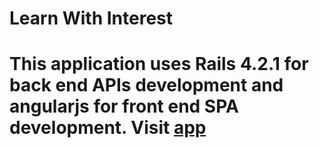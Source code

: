 # Learn With Interest
# This application uses Rails 4.2.1 for back end APIs development and angularjs for front end SPA development. Visit <a href="http://git-pit-angjs.herokuapp.com"> app </a>
